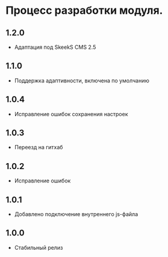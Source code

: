 Процесс разработки модуля.
==============
  
1.2.0
-----------------
  * Адаптация под SkeekS CMS 2.5

1.1.0
-----------------
  * Поддержка адаптивности, включена по умолчанию

1.0.4
-----------------
  * Исправление ошибок сохранения настроек

1.0.3
-----------------
  * Переезд на гитхаб

1.0.2
-----------------
  * Исправление ошибок
  
1.0.1
-----------------
  * Добавлено подключение внутреннего js-файла

1.0.0
-----------------
  * Стабильный релиз